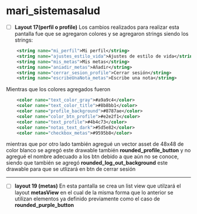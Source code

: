 # mari_sistemasalud

- [ ] **Layout 17(perfil o profile)**
Los cambios realizados para realizar esta pantalla fue que se agregaron colores y se agregaron strings 
siendo los strings: 

```xml
    <string name="mi_perfil">Mi perfil</string>
    <string name="ajustes_estilo_vida">Ajustes de estilo de vida</string>
    <string name="mis_metas">Mis metas</string>
    <string name="aniadir_metas">Añadir</string>
    <string name="cerrar_sesion_profile">Cerrar sesión</string>
    <string name="escribeUnaNota_metas">Escribe una nota</string>
```
Mientras que los colores agregados fueron

```xml
    <color name="text_color_gray">#a9a9c4</color>
    <color name="text_color_title">#8b8bb1</color>
    <color name="profile_background">#8787ae</color>
    <color name="color_btn_profile">#e2e2f1</color>
    <color name="text_profile">#4b4c73</color>
    <color name="notas_text_dark">#5d5e82</color>
    <color name="checkbox_metas">#9595b8</color>
```

mientras que por otro lado también agregué un vector asset de 48x48 de color blanco se agregó este drawable también **rounded_profile_button** y no agregué el nombre adecuado 
a los btn debido a que aún no se conoce, siendo que también se agregó **rounded_log_out_background** este drawable para que se utlizará en btn de cerrar sesión

---
- [ ]  **layout 19 (metas)** En esta pantalla se crea un list view que utilzará el layout **metasView** en el cual de la misma forma que lo anterior se utilizan elementos ya definido
previamente como el caso de **rounded_purple_button**
